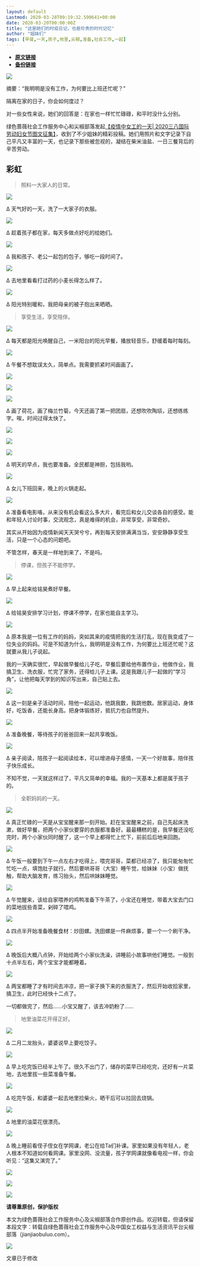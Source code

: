 ```yaml
---
layout: default
Lastmod: 2020-03-28T09:19:32.590641+00:00
date: 2020-03-20T00:00:00Z
title: "这是她们的时疫日记，也是珍贵的时代记忆"
author: "姐妹们"
tags: [早餐,一天,孩子,地里,尖椒,准备,社会工作,一起]
---
```


* [**原文链接**](https://mp.weixin.qq.com/s/t8oub9QYUwovv-dVnHISjg)
* [**备份链接**](http://archive.vn/znP8H)


  

  

  

  

  

  

  

  

  

  

  

  

  

  

  

  

  

  

  

  

  

  

  

  

  

  

  

  

![](/images/post/bbbfdfd2b93a92d90a16e10ce96ac4d1.jpg)

摘要：“我明明是没有工作，为何要比上班还忙呢？”

隔离在家的日子，你会如何度过？

对一些女性来说，她们的回答是：在家也一样忙忙碌碌，和平时没什么分别。

绿色蔷薇社会工作服务中心和尖椒部落发起[【疫情中女工的一天| 2020三八国际劳动妇女节图文征集】](http://mp.weixin.qq.com/s?__biz=MzA4NTg3OTEzNg==&mid=2653077129&idx=1&sn=ced6904927d15a081d405958bd4788e7&chksm=84072e86b370a7906bc14cd58c1e4c7dbe65cad56c42f3c141dcdf827382528b1d6541f9ff33&scene=21#wechat_redirect)，收到了不少姐妹的精彩投稿。她们用照片和文字记录下自己平凡又丰富的一天，也记录下那些被忽视的，凝结在柴米油盐、一日三餐背后的辛苦劳动。  

  

彩虹
--

> 照料一大家人的日常。

![](/images/post/bd8ab459a5d0897e0beecddc171a43fa.jpg)  

Δ 天气好的一天，洗了一大家子的衣服。

  

![](/images/post/e652d44ff4e5b59cd74be8b68375ea62.jpg)  

Δ 趁着孩子都在家，每天多做点好吃的给她们。  

  

![](/images/post/224e0af1c5dbca22f7908281f0671b19.jpg)  

Δ 我和孩子、老公一起包的包子，够吃一段时间了。  

  

![](/images/post/d908855071881a47a763fc63b9d24bf8.jpg)  

Δ 去地里看看打过药的小麦长得怎么样了。  

  

![](/images/post/474506f4dfb7fe4d20ac4864fd1abdf8.jpg)  

Δ 阳光特别暖和，我把母亲的被子抱出来晒晒。  

  

> 享受生活，享受陪伴。

![](/images/post/14a58c2e86fd4f1c84a1c4d722d951d6.jpg)  

Δ 每天都是阳光唤醒自己，一米阳台的阳光早餐，播放轻音乐，舒缓着每时每刻。  

  

![](/images/post/adf52df095a00671a7b76c65409e8a83.jpg)  

Δ 午餐不想耽误太久，简单点。我需要抓紧时间画画了。

  

![](/images/post/eae47a4906148f6ea5f712db14b92747.jpg)  

![](/images/post/6b50c0c0dbdfbd9805b2d50586724348.jpg)  

![](/images/post/322f5c78d06e9b8d8ef456062d03fb53.jpg)  

Δ 画了荷花，画了梅兰竹菊，今天还画了第一把团扇，还想吹吹陶埙，还想练练字。唉，时间过得太快了。  

  

![](/images/post/6a60ab15319816c1fe04b17055e5b881.jpg)  

![](/images/post/4f6ba78e3dd74a4b6247295059350564.jpg)  

![](/images/post/454190356f103f3abd057bf94e813bc9.jpg)  

Δ 明天的早点，我也要准备。全民都是神厨，包括我哟。  

  

![](/images/post/58c7b6cbfe82aec5339002e36d0e534f.jpg)  

Δ 女儿下班回来，晚上的火锅走起。  

  

![](/images/post/a603185d9caf2e2169814f3f77064beb.jpg)  

Δ 准备看电影咯，从来没有机会看这么多大片，看完后和女儿交谈各自的感受。能和年轻人讨论时事，交流观念，真是难得的机会，非常享受，非常奇妙。

其实从开始因为疫情新闻天天哭兮兮，再到每天安排满满当当，安安静静享受生活，只是一个心态的问题吧。

不管怎样，春天是一样地到来了，不是吗。

  

> 停课，但孩子不能停学。

![](/images/post/e378c3d9a8d4770d71b02bfd9a723409.jpg)  

Δ 早上起来给铭昊煮好早餐。  

  

![](/images/post/68411b8c715028b8ab1962b10c25f274.jpg)  

Δ 给铭昊安排学习计划，停课不停学，在家也能自主学习。  

  

![](/images/post/764cf8e00771e1b124ce1a817bbeb83c.jpg)  

Δ 原本我是一位有工作的妈妈，突如其来的疫情把我的生活打乱，现在我变成了一位失业的妈妈。可是不知道为什么，我明明是没有工作，为何要比上班还忙呢？这就要从我儿子说起。

我的一天确实很忙，早起做早餐给儿子吃，早餐后要给他布置作业，他做作业，我搞卫生、洗衣服，忙完了家务，还得给儿子上课。这是我跟儿子一起做的“学习角”，让他把每天学到的知识写出来，自己贴上去。

  

![](/images/post/0b45a37b448fbd4a1581b9be3c88d6b1.jpg)  

Δ 这一刻是亲子活动时间，陪他一起运动，他跳我数，我跳他数。居家运动，身体好，吃饭香，还能长身高。把身体锻炼好，抵抗力也自然提升。  

  

![](/images/post/0a3ac0d08d36b891f6b1963eae333411.jpg)  

Δ 准备晚餐，等待孩子的爸爸回来一起共享晚饭。  

  

![](/images/post/048e0f9d037951bfc1dcb3fece12747e.jpg)  

Δ 亲子阅读，陪孩子一起阅读绘本，可以增进母子感情，一天一个好故事，陪伴孩子快乐成长。

不知不觉，一天就这样过了，平凡又简单的幸福。我的一天基本上都是属于孩子的。  

  

> 全职妈妈的一天。

![](/images/post/a0c5aff4ecdc5fa037103859301a2004.jpg)  

Δ 真正忙碌的一天是从宝宝醒来那一刻开始。赶在宝宝醒来之前，自己先起床洗漱，做好早餐，把两个小家伙要穿的衣服都准备好。最最糟糕的是，我早餐还没吃完时，两个小家伙同时醒了，这一个早上都得忙上忙下，前前后后地来回跑。  

  

![](/images/post/41a62e9cee7ffcf7dd1d2b6652674f45.jpg)  

Δ 午饭一般要到下午一点左右才吃得上，喂完哥哥，菜都已经凉了，我只能匆匆忙忙吃一点，填饱肚子就行。然后要哄哥哥（大宝）睡午觉，给妹妹（小宝）做抚触，帮助大脑发育，练习抬头，然后哄妹妹睡觉。  

  

![](/images/post/7c03577e4c35fef0f0ecf98d88053c15.jpg)  

Δ 午觉醒来，该给自家喂养的鸡鸭准备下午茶了，小宝还在睡觉，带着大宝去门口的菜地拔些青菜，剁碎了喂鸡。  

  

![](/images/post/64217fef74d496b867731a96659636c3.jpg)  

Δ 四点半开始准备晚餐食材：炒田螺。洗田螺是一件麻烦事，要一个一个刷干净。  

  

![](/images/post/c68b4c686b2d4e491555b0397c2a2a5b.jpg)  

Δ 晚饭后大概八点钟，开始给两个小家伙洗澡，讲睡前小故事哄他们睡觉。一般到十点半左右，两个宝宝才能都睡着。  

  

![](/images/post/f2488f34e9d754bc03d5f831b6fdcb67.jpg)  

Δ 两宝都睡了才有时间去冲凉，把一家子换下来的衣服洗了，然后开始收拾家里，搞卫生，此时已经快十二点了。

一切都做完了，然后……小宝又醒了，该去冲奶粉了……  

  

> 地里油菜花开得正好。

![](/images/post/17726b07ff2ed35897cecc729bb116a5.jpg)  

Δ 二月二龙抬头，婆婆说早上要吃饺子。  

  

![](/images/post/bf292b8353bfac9c0f34b1598c86fd9b.jpg)  

Δ 早上吃完饭已经半上午了。很久不出门了，储存的菜早已经吃完，还好有一片菜地，去地里拔一些菜准备午餐。  

  

![](/images/post/35cfd9e273bc6baf8584e7b521ca5941.jpg)  

Δ 吃完午饭，和婆婆一起去地里捡柴火，晒干后可以拉回去烧锅。  

  

![](/images/post/eeeedc8ec22624d82ed93d668fbe0afe.jpg)  

Δ 地里的油菜花很漂亮。  

  

![](/images/post/44a2f9f9f11890f694d22f80bb8deaff.jpg)  

Δ 晚上睡前看侄子侄女在学网课，老公在给Ta们补课。家里如果没有年轻人，老人根本不知道如何看网课。家里没网、没流量，孩子学网课就像看电视一样，你会听见：“这集又演完了。”  

  

![](/images/post/66cb5e5c5d4b00f13bc857f9f0173458.jpg)

[![](/images/post/26478040e985e55490e2af02871121b5.jpg)](http://mp.weixin.qq.com/s?__biz=MzA4NTg3OTEzNg==&mid=2653077239&idx=1&sn=8c2ff467ecb2fff5122094476bf0c054&chksm=84072ef8b370a7ee53f1041d2395b5c5bc0b6baab9ba186396a91f8b913b22af3198e835ead7&scene=21#wechat_redirect)

  

![](/images/post/cc02e2b65393d965245766924bbe1af5.jpg)

  

**请尊重原创，保护版权**

本文为绿色蔷薇社会工作服务中心及尖椒部落合作原创作品。欢迎转载，但请保留本段文字：转载自绿色蔷薇社会工作服务中心及中国女工权益与生活资讯平台尖椒部落（jianjiaobuluo.com）。

![](/images/post/60d499a082385c18ae6cb75eaf18c7a9.jpg)

文章已于修改

